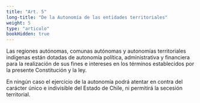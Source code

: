 ```yaml
---
title: "Art. 5"
long-title: "De la Autonomía de las entidades territoriales"
weight: 5
type: "articulo"
bookHidden: true
---
```

Las regiones autónomas, comunas autónomas y autonomías territoriales indígenas están dotadas de autonomía política, administrativa y financiera para la realización de sus fines e intereses en los términos establecidos por la presente Constitución y la ley.

En ningún caso el ejercicio de la autonomía podrá atentar en contra del carácter único e indivisible del Estado de Chile, ni permitirá la secesión territorial.
